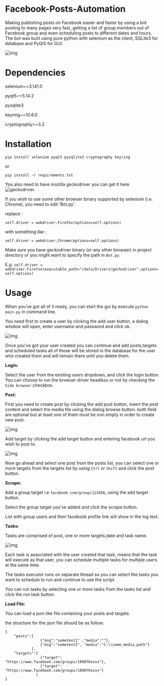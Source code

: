 # Facebook-Posts-Automation

Making publishing posts on Facebook easier and faster by using a bot posting to many pages very fast,
getting a list of group members out of Facebook group and even scheduling posts to different dates and
hours. The bot was built using pure python with selenium as the client, SQLite3 for database and PyQt5
for GUI.


![img](https://i.ibb.co/ysYqVdj/mainwindowfb.png)

# Dependencies
selenium~=3.141.0

pyqt5~=5.14.2

pysqlite3

keyring~=10.6.0

cryptography>=3.2

# Installation

`pip install selenium pyqt5 pysqlite3 cryptography keyring`

or

`pip install -r requirements.txt`

You also need to have mozilla geckodriver you can get it here ![geckodriver](https://github.com/mozilla/geckodriver).

If you wish to use some other browser binary supported by selenium (i.e. Chrome), you need to edit 'Bot.py'.

replace :

`self.driver = webdriver.Firefox(options=self.options)` 

with something like :

`self.driver = webdriver.Chrome(options=self.options)`

Make sure you have geckodriver binary (or any other browser) in project directory or you might want to specify the path in `Bot.py`.

E.g. `self.driver = webdriver.Firefox(executable_path="/data/Drivers/geckodriver",options=self.options)`

# Usage

When you've got all of it ready, you can start the gui by execute `python main.py` in command line.

You need first to create a user by clicking the add user button, a dialog window will open, enter username and password and click ok.

![img](https://i.ibb.co/bd1L6dD/adduser.png)


Once you've got your user created you can continue and add posts,targets and scheduled tasks all of those will be stored in the database for the user who created them and will remain there until you delete them.


__Login:__

Select the user from the existing users dropdown, and click the login button.
You can choose to run the browser driver headless or not by checking the `hide browser` checkbox.

__Post:__

First you need to create post by clicking the add post button, insert the post content and select the media file using the dialog browse button.
both field are optional but at least one of them must be non empty in order to create new post.

![img](https://i.ibb.co/zVk5n97/addpost.png)

Add target by clicking the add target button and entering facebook url you wish to post to.

![img](https://i.ibb.co/mFFSF8L/addtarget.png)

Now go ahead and select one post from the posts list, you can select one or more targets from the targets list by using `Ctrl` or `Shift` and click the post button.

__Scrape:__

Add a group target i.e `facebook.com/group/123456`, using the add target button.

Select the group target you've added and click the scrape button.

List with group users and their facebook profile link will show in the log text. 

__Tasks:__

Tasks are comprised of post, one or more targets,date and task name.

![img](https://i.ibb.co/xF715Zs/addtask.png)

Each task is associated with the user created that task, means that the task will execute as that user, you can schedule multiple tasks for multiple users at the same time.

The tasks executor runs on separate thread so you can select the tasks you want to schedule to run and continue to use the script.

You can run tasks by selecting one or more tasks from the tasks list and click the run task button. 

__Load File:__

You can load a json like file containing your posts and targets.

the structure for the json file should be as follow:

```
{
    "posts":[
                {"msg":"sometext1" ,"media":""},
                {"msg":"sometext2", "media":"C:\\some_media_path"}
            ],
    "targets":[
                {"target": "https://www.facebook.com/groups/189076xxxx"},
                {"target": "https://www.facebook.com/groups/189076xxxx"}
              ]
}

```
